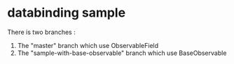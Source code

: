 # databinding sample
There is two branches :
1. The "master" branch which use ObservableField
2. The "sample-with-base-observable" branch which use BaseObservable